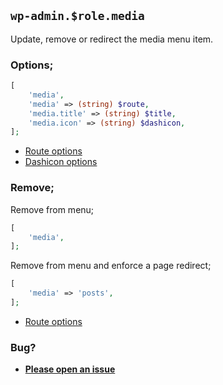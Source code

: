 ## `wp-admin.$role.media`

Update, remove or redirect the media menu item.

### Options;

```php
[
    'media',
    'media' => (string) $route,
    'media.title' => (string) $title,
    'media.icon' => (string) $dashicon,
];
```

* [Route options](../route-options.md)
* [Dashicon options](https://developer.wordpress.org/resource/dashicons/#editor-customchar)

### Remove;

Remove from menu;

```php
[
    'media',
];
```

Remove from menu and enforce a page redirect;

```php
[
    'media' => 'posts',
];
```

* [Route options](../route-options.md)

### Bug?

* **[Please open an issue](https://github.com/soberwp/intervention/issues/new?title=[wp-admin.media]&labels=bug&assignees=darrenjacoby)**
